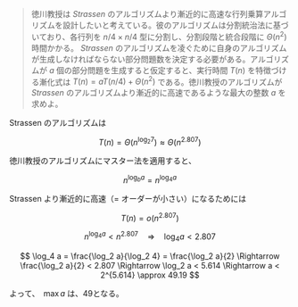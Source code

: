 <!--
<script type="text/javascript" async
  src="https://cdnjs.cloudflare.com/ajax/libs/mathjax/2.7.7/MathJax.js?config=TeX-MML-AM_CHTML">
</script>
-->
>徳川教授は $Strassen$ のアルゴリズムより漸近的に高速な行列乗算アルゴリズムを設計したいと考えている。彼のアルゴリズムは分割統治法に基づいており、各行列を $n/4 \times n/4$ 型に分割し、分割段階と統合段階に $\Theta(n^2)$ 時間かかる。 $Strassen$ のアルゴリズムを凌ぐために自身のアルゴリズムが生成しなければならない部分問題数を決定する必要がある。アルゴリズムが $a$ 個の部分問題を生成すると仮定すると、実行時間 $T(n)$ を特徴づける漸化式は $T(n)=a T(n/4)+\Theta(n^2)$ である。徳川教授のアルゴリズムが $Strassen$ のアルゴリズムより漸近的に高速であるような最大の整数 $a$ を求めよ。

Strassen のアルゴリズムは

$$
T(n) = \Theta(n^{\log_2 7}) \approx \Theta(n^{2.807})
$$

徳川教授のアルゴリズムにマスター法を適用すると、

$$
n^{\log_b a} = n^{\log_4 a}
$$

Strassen より漸近的に高速（= オーダーが小さい）になるためには

$$
T(n) = o(n^{2.807})
$$

$$
n^{\log_4 a} < n^{2.807}
\quad \Rightarrow \quad \log_4 a < 2.807
$$

$$
\log_4 a = \frac{\log_2 a}{\log_2 4} = \frac{\log_2 a}{2}
\Rightarrow \frac{\log_2 a}{2} < 2.807
\Rightarrow \log_2 a < 5.614
\Rightarrow a < 2^{5.614}
\approx 49.19
$$

よって、　$\max{a}$ は、49となる。
